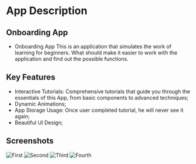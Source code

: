 # App Description
## Onboarding App
- Onboarding App This is an application that simulates the work of learning for beginners. What should make it easier to work with the application and find out the possible functions.

## Key Features
 - Interactive Tutorials: Comprehensive tutorials that guide you through the essentials of this App, from basic components to advanced techniques;
 - Dynamic Animations;
 - App Storage Usage: Once user completed tutorial, he will never see it again;
 - Beautiful UI Design;

## Screenshots
![First](https://imgur.com/a/jOJss6M) ![Second](https://imgur.com/a/sNaqmsy) ![Third](https://imgur.com/a/pacGZ14) ![Fourth](https://imgur.com/a/OUciuaF)

